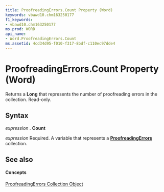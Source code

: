 ```yaml
---
title: ProofreadingErrors.Count Property (Word)
keywords: vbawd10.chm163250177
f1_keywords:
- vbawd10.chm163250177
ms.prod: WORD
api_name:
- Word.ProofreadingErrors.Count
ms.assetid: 4cd34d95-f010-f317-8bdf-c110ec97dde4
---
```



# ProofreadingErrors.Count Property (Word)

Returns a  **Long** that represents the number of proofreading errors in the collection. Read-only.


## Syntax

 _expression_ . **Count**

 _expression_ Required. A variable that represents a **[ProofreadingErrors](proofreadingerrors-object-word.md)** collection.


## See also


#### Concepts


[ProofreadingErrors Collection Object](proofreadingerrors-object-word.md)


